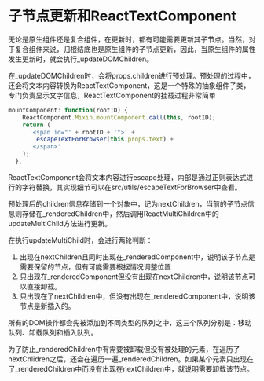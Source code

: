 # 子节点更新和ReactTextComponent

无论是原生组件还是复合组件，在更新时，都有可能需要更新其子节点。当然，对于复合组件来说，归根结底也是原生组件的子节点更新，因此，当原生组件的属性发生更新时，就会执行\_updateDOMChildren。

在\_updateDOMChildren时，会将props.children进行预处理。预处理的过程中，还会将文本内容转换为ReactTextComponent，这是一个特殊的抽象组件子类，专门负责显示文字信息，ReactTextComponent的挂载过程非常简单
```javascript
mountComponent: function(rootID) {
    ReactComponent.Mixin.mountComponent.call(this, rootID);
    return (
      '<span id="' + rootID + '">' +
        escapeTextForBrowser(this.props.text) +
      '</span>'
    );
  },
```

ReactTextComponent会将文本内容进行escape处理，内部是通过正则表达式进行的字符替换，其实现细节可以在src/utils/escapeTextForBrowser中查看。

预处理后的children信息存储到一个对象中，记为nextChildren，当前的子节点信息则存储在\_renderedChildren中，然后调用ReactMultiChildren中的updateMultiChild方法进行更新。

在执行updateMultiChild时，会进行两轮判断：

1. 出现在nextChildren且同时出现在\_renderedComponent中，说明该子节点是需要保留的节点，但有可能需要根据情况调整位置
2. 只出现在\_renderedComponent但没有出现在nextChildren中，说明该节点可以直接卸载。
3. 只出现在了nextChildren中，但没有出现在\_renderedComponent中，说明该节点是新插入的。

所有的DOM操作都会先被添加到不同类型的队列之中，这三个队列分别是：移动队列、卸载队列和插入队列。

为了防止\_renderedChildren中有需要被卸载但没有被处理的元素，在遍历了nextChlidren之后，还会在遍历一遍\_renderedChildren。如果某个元素只出现在了\_renderedChildren中而没有出现在nextChildren中，就说明需要卸载该节点。

